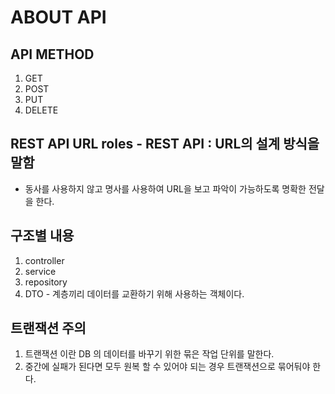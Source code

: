 # ABOUT API

## API METHOD 
1. GET
2. POST
3. PUT
4. DELETE

## REST API URL roles - REST API : URL의 설계 방식을 말함
- 동사를 사용하지 않고 명사를 사용하여 URL을 보고 파악이 가능하도록 명확한 전달을 한다.

## 구조별 내용
1. controller
2. service
3. repository
4. DTO - 계층끼리 데이터를 교환하기 위해 사용하는 객체이다. 

## 트랜잭션 주의
1. 트랜잭션 이란 DB 의 데이터를 바꾸기 위한 묶은 작업 단위를 말한다. 
2. 중간에 실패가 된다면 모두 원복 할 수 있어야 되는 경우 트랜잭션으로 묶어둬야 한다.
